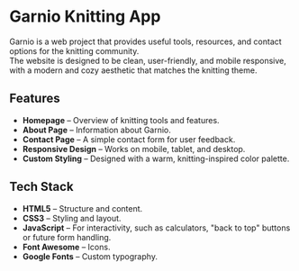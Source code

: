 # Garnio Knitting App

Garnio is a web project that provides useful tools, resources, and contact options for the knitting community.  
The website is designed to be clean, user-friendly, and mobile responsive, with a modern and cozy aesthetic that matches the knitting theme.

## Features
- **Homepage** – Overview of knitting tools and features.
- **About Page** – Information about Garnio.
- **Contact Page** – A simple contact form for user feedback.
- **Responsive Design** – Works on mobile, tablet, and desktop.
- **Custom Styling** – Designed with a warm, knitting-inspired color palette.

## Tech Stack
- **HTML5** – Structure and content.
- **CSS3** – Styling and layout.
- **JavaScript** – For interactivity, such as calculators, "back to top" buttons or future form handling.
- **Font Awesome** – Icons.
- **Google Fonts** – Custom typography.
